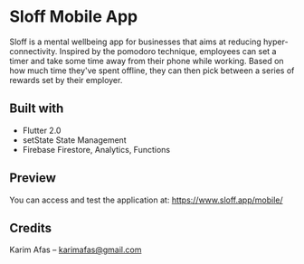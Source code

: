 # Sloff Mobile App

Sloff is a mental wellbeing app for businesses that aims at reducing hyper-connectivity. Inspired by the pomodoro technique, employees can set a timer and take some time away from their phone while working. Based on how much time they've spent offline, they can then pick between a series of rewards set by their employer.

## Built with
* Flutter 2.0
* setState State Management
* Firebase Firestore, Analytics, Functions

## Preview
You can access and test the application at: https://www.sloff.app/mobile/

## Credits
Karim Afas – karimafas@gmail.com
